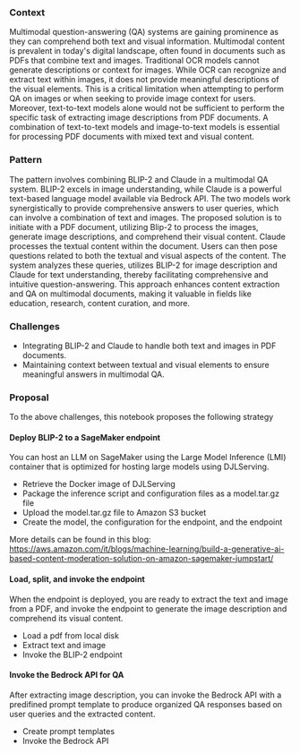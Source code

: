 ### Context
Multimodal question-answering (QA) systems are gaining prominence as they can comprehend both text and visual information. Multimodal content is prevalent in today's digital landscape, often found in documents such as PDFs that combine text and images. Traditional OCR models cannot generate descriptions or context for images. While OCR can recognize and extract text within images, it does not provide meaningful descriptions of the visual elements. This is a critical limitation when attempting to perform QA on images or when seeking to provide image context for users. Moreover, text-to-text models alone would not be sufficient to perform the specific task of extracting image descriptions from PDF documents. A combination of text-to-text models and image-to-text models is essential for processing PDF documents with mixed text and visual content.

### Pattern
The pattern involves combining BLIP-2 and Claude in a multimodal QA system. BLIP-2 excels in image understanding, while Claude is a powerful text-based language model available via Bedrock API. The two models work synergistically to provide comprehensive answers to user queries, which can involve a combination of text and images. The proposed solution is to initiate with a PDF document, utilizing Blip-2 to process the images, generate image descriptions, and comprehend their visual content. Claude processes the textual content within the document. Users can then pose questions related to both the textual and visual aspects of the content. The system analyzes these queries, utilizes BLIP-2 for image description and Claude for text understanding, thereby facilitating comprehensive and intuitive question-answering. This approach enhances content extraction and QA on multimodal documents, making it valuable in fields like education, research, content curation, and more.


### Challenges

- Integrating BLIP-2 and Claude to handle both text and images in PDF documents.
- Maintaining context between textual and visual elements to ensure meaningful answers in multimodal QA.

### Proposal
To the above challenges, this notebook proposes the following strategy

#### Deploy BLIP-2 to a SageMaker endpoint
You can host an LLM on SageMaker using the Large Model Inference (LMI) container that is optimized for hosting large models using DJLServing. 

- Retrieve the Docker image of DJLServing
- Package the inference script and configuration files as a model.tar.gz file
- Upload the model.tar.gz file to Amazon S3 bucket
- Create the model, the configuration for the endpoint, and the endpoint

More details can be found in this blog: https://aws.amazon.com/it/blogs/machine-learning/build-a-generative-ai-based-content-moderation-solution-on-amazon-sagemaker-jumpstart/

#### Load, split, and invoke the endpoint
When the endpoint is deployed, you are ready to extract the text and image from a PDF, and invoke the endpoint to generate the image description and comprehend its visual content.

- Load a pdf from local disk
- Extract text and image
- Invoke the BLIP-2 endpoint

#### Invoke the Bedrock API for QA
After extracting image description, you can invoke the Bedrock API with a predifined prompt template to produce organized QA responses based on user queries and the extracted content.

- Create prompt templates
- Invoke the Bedrock API 
